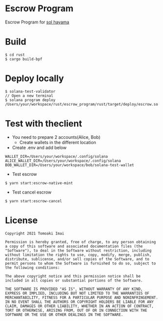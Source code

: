 # Escrow Program

Escrow Program for [sol hayama](https://www.sol-hayama.com)

# Build

```
$ cd rust
$ cargo build-bpf
```

# Deploy locally

```
$ solana-test-validator
// Open a new terminal
$ solana program deploy /Users/your/workspace/rust/escrow_program/rust/target/deploy/escrow.so
```

# Test with theclient

- You need to prepare 2 accounts(Alice, Bob)
  - Create wallets in the different location
- Create .env and add below

```
WALLET_DIR=/Users/your/workspace/.config/solana
ALICE_WALLET_DIR=/Users/your/workspace/.config/solana
BOB_WALLET_DIR=/Users/your/workspace/bob/solana-test-wallet
```

- Test escrow

```
$ yarn start:escrow-native-mint
```

- Test cancel escrow

```
$ yarn start:escrow-cancel
```

# License

```
Copyright 2021 Tomoaki Imai

Permission is hereby granted, free of charge, to any person obtaining a copy of this software and associated documentation files (the "Software"), to deal in the Software without restriction, including without limitation the rights to use, copy, modify, merge, publish, distribute, sublicense, and/or sell copies of the Software, and to permit persons to whom the Software is furnished to do so, subject to the following conditions:

The above copyright notice and this permission notice shall be included in all copies or substantial portions of the Software.

THE SOFTWARE IS PROVIDED "AS IS", WITHOUT WARRANTY OF ANY KIND, EXPRESS OR IMPLIED, INCLUDING BUT NOT LIMITED TO THE WARRANTIES OF MERCHANTABILITY, FITNESS FOR A PARTICULAR PURPOSE AND NONINFRINGEMENT. IN NO EVENT SHALL THE AUTHORS OR COPYRIGHT HOLDERS BE LIABLE FOR ANY CLAIM, DAMAGES OR OTHER LIABILITY, WHETHER IN AN ACTION OF CONTRACT, TORT OR OTHERWISE, ARISING FROM, OUT OF OR IN CONNECTION WITH THE SOFTWARE OR THE USE OR OTHER DEALINGS IN THE SOFTWARE.
```

